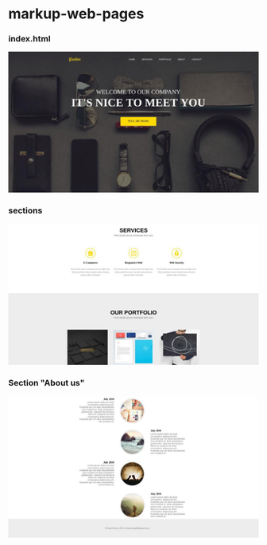 # markup-web-pages
### index.html
![Dream Music!](main.jpg "Music")

### sections
![Dream Music!](sections.jpg "Music")


### Section "About us"
![Dream Music!](section_about.jpg "Music")

